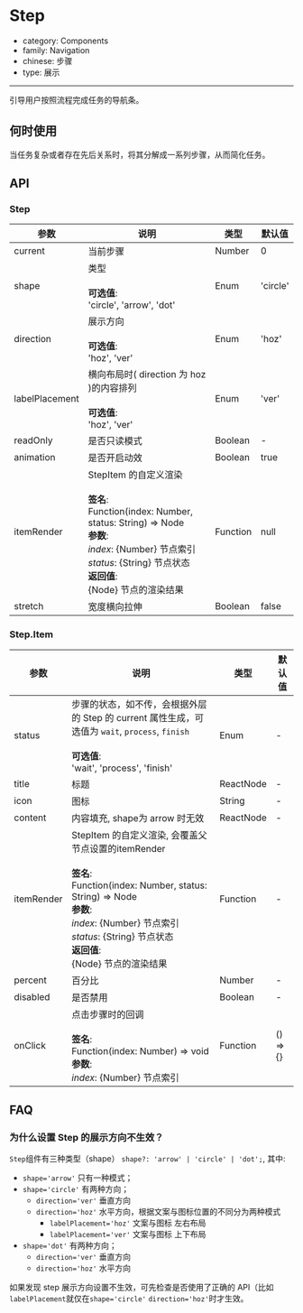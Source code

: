 # Step

-   category: Components
-   family: Navigation
-   chinese: 步骤
-   type: 展示

---

引导用户按照流程完成任务的导航条。

## 何时使用

当任务复杂或者存在先后关系时，将其分解成一系列步骤，从而简化任务。

## API

### Step

| 参数             | 说明                                                                                                                                                                                           | 类型       | 默认值      |
| -------------- | -------------------------------------------------------------------------------------------------------------------------------------------------------------------------------------------- | -------- | -------- |
| current        | 当前步骤                                                                                                                                                                                         | Number   | 0        |
| shape          | 类型<br/><br/>**可选值**:<br/>'circle', 'arrow', 'dot'                                                                                                                                            | Enum     | 'circle' |
| direction      | 展示方向<br/><br/>**可选值**:<br/>'hoz', 'ver'                                                                                                                                                      | Enum     | 'hoz'    |
| labelPlacement | 横向布局时( direction 为 hoz )的内容排列<br/><br/>**可选值**:<br/>'hoz', 'ver'                                                                                                                             | Enum     | 'ver'    |
| readOnly       | 是否只读模式                                                                                                                                                                                       | Boolean  | -        |
| animation      | 是否开启动效                                                                                                                                                                                       | Boolean  | true     |
| itemRender     | StepItem 的自定义渲染<br/><br/>**签名**:<br/>Function(index: Number, status: String) => Node<br/>**参数**:<br/>_index_: {Number} 节点索引<br/>_status_: {String} 节点状态<br/>**返回值**:<br/>{Node} 节点的渲染结果<br/> | Function | null     |
| stretch        | 宽度横向拉伸                                                                                                                                                                                       | Boolean  | false    |

### Step.Item

| 参数         | 说明                                                                                                                                                                                                                | 类型        | 默认值      |
| ---------- | ----------------------------------------------------------------------------------------------------------------------------------------------------------------------------------------------------------------- | --------- | -------- |
| status     | 步骤的状态，如不传，会根据外层的 Step 的 current 属性生成，可选值为 `wait`, `process`, `finish`<br/><br/>**可选值**:<br/>'wait', 'process', 'finish'                                                                                           | Enum      | -        |
| title      | 标题                                                                                                                                                                                                                | ReactNode | -        |
| icon       | 图标                                                                                                                                                                                                                | String    | -        |
| content    | 内容填充, shape为 arrow 时无效                                                                                                                                                                                            | ReactNode | -        |
| itemRender | StepItem 的自定义渲染, 会覆盖父节点设置的itemRender<br/><br/>**签名**:<br/>Function(index: Number, status: String) => Node<br/>**参数**:<br/>_index_: {Number} 节点索引<br/>_status_: {String} 节点状态<br/>**返回值**:<br/>{Node} 节点的渲染结果<br/> | Function  | -        |
| percent    | 百分比                                                                                                                                                                                                               | Number    | -        |
| disabled   | 是否禁用                                                                                                                                                                                                              | Boolean   | -        |
| onClick    | 点击步骤时的回调<br/><br/>**签名**:<br/>Function(index: Number) => void<br/>**参数**:<br/>_index_: {Number} 节点索引                                                                                                              | Function  | () => {} |

## FAQ

### 为什么设置 Step 的展示方向不生效？

`Step`组件有三种类型（shape） `shape?: 'arrow' | 'circle' | 'dot';`, 其中:

-   `shape='arrow'` 只有一种模式；
-   `shape='circle'` 有两种方向；
    -   `direction='ver'` 垂直方向
    -   `direction='hoz'` 水平方向，根据文案与图标位置的不同分为两种模式
        -   `labelPlacement='hoz'` 文案与图标 左右布局
        -   `labelPlacement='ver'` 文案与图标 上下布局
-   `shape='dot'` 有两种方向；
    -   `direction='ver'` 垂直方向
    -   `direction='hoz'` 水平方向

如果发现 step 展示方向设置不生效，可先检查是否使用了正确的 API（比如`labelPlacement`就仅在`shape='circle'` `direction='hoz'`时才生效。
